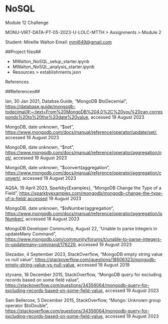 # NoSQL
Module 12 Challenge

MONU-VIRT-DATA-PT-05-2023-U-LOLC-MTTH > Assignments > Module 2

Student:  Mireille Walton 
Email: mmj649@gmail.com

##Project files##
-  MWalton_NoSQL_setup_starter.ipynb
-  MWalton_NoSQL_analysis_starter.ipynb
-  Resources > establishments.json


References

##References##

Ian, 30 Jan 2021, Databse.Guide, “MongoDB $toDecemial”, https://database.guide/mongodb-todecimal/#:~:text=From%20MongoDB%204.0%2C%20you%20can,corresponds%20to%20the%20date%20value, accessed 19 August 2023

MongoDB, date unknown, “$set”, https://www.mongodb.com/docs/manual/reference/operator/update/set/, accessed 18 August 2023

MongoDB, date unknown, “$not”, https://www.mongodb.com/docs/manual/reference/operator/aggregation/not/, accessed 19 August 2023

MongoDB, date unknown, “$convert(aggregation”, https://www.mongodb.com/docs/manual/reference/operator/aggregation/convert/, accessed 19 August 2023

AQSA, 19 April 2023, Sparkby{Examples}, “MongoDB Change the Type of a Field”, https://sparkbyexamples.com/mongodb/mongodb-change-the-type-of-a-field/,accessed 19 August 2023

MongoDB, date unknown, “$isNumber(aggregation”, https://www.mongodb.com/docs/manual/reference/operator/aggregation/isNumber/, accessed 18 August 2023

MongoDB Developer Community, August 22, “Unable to parse Integers in updateMany Command”, https://www.mongodb.com/community/forums/t/unable-to-parse-integers-in-updatemany-command/178229, accessed 19 August 2023

Slezadav, 4 September 2023, StackOverflow, “MongoDB empty string value vs null value”, https://stackoverflow.com/questions/18606323/mongodb-empty-string-value-vs-null-value, accessed 19 August 2019

styvane, 18 December 2015, StackOverflow, “MongoDB query for excluding records based on some field value”, https://stackoverflow.com/questions/34356064/mongodb-query-for-excluding-records-based-on-some-field-value, accessed 19 August 2023

Sam Bellerose, 5 December 2015, StackOverflow, “Mongo: Unknown group operator $toDouble”, https://stackoverflow.com/questions/34356064/mongodb-query-for-excluding-records-based-on-some-field-value, accessed 19 August 2023



